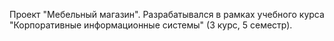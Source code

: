 Проект "Мебельный магазин". Разрабатывался в рамках учебного курса "Корпоративные информационные системы" (3 курс, 5 семестр).
